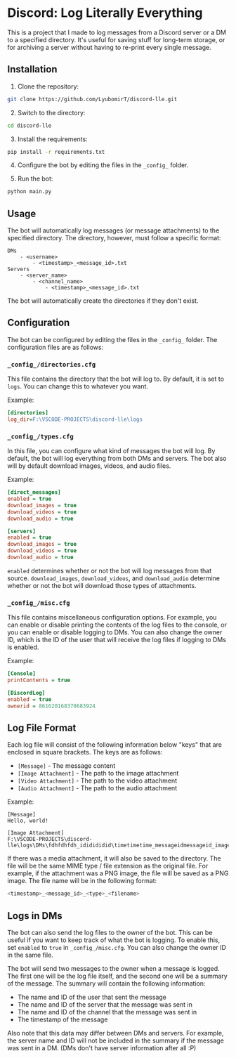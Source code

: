 <!--
from dotenv import load_dotenv
import os
import requests
import json
import discord
from discord.ext import commands
from discord.commands import Option
from discord.ui import Button, View, Select, Modal
from colorizer import Colorizer
import configparser
import asyncio
from datetime import datetime
from verify_dir import verify_dir

load_dotenv()

token = os.getenv("BOT_TOKEN")

bot = commands.Bot(command_prefix="!", intents=discord.Intents.all())
log_dir = "_logs_"

dm_config = {
    "enabled": True,
    "download_images": True,
    "download_videos": True,
    "download_audio": True,
}

server_config = {
    "enabled": True,
    "download_images": True,
    "download_videos": True,
    "download_audio": True,
}

printContents = False

logtodms = False
ownerid = 0

def load_config():
    with open("_config_/directories.cfg", "r") as f:
        config = configparser.ConfigParser()
        config.read_file(f)
        global log_dir
        log_dir = config["directories"]["log_dir"]
    with open("_config_/types.cfg", "r") as f:
        config = configparser.ConfigParser()
        config.read_file(f)
        global dm_config
        dm_config["enabled"] = bool(config["direct_messages"]["enabled"])
        dm_config["download_images"] = bool(config["direct_messages"]["download_images"])
        dm_config["download_videos"] = bool(config["direct_messages"]["download_videos"])
        dm_config["download_audio"] = bool(config["direct_messages"]["download_audio"])
        global server_config
        server_config["enabled"] = bool(config["servers"]["enabled"])
        server_config["download_images"] = bool(config["servers"]["download_images"])
        server_config["download_videos"] = bool(config["servers"]["download_videos"])
        server_config["download_audio"] = bool(config["servers"]["download_audio"])
    with open("_config_/misc.cfg", "r") as f:
        config = configparser.ConfigParser()
        config.read_file(f)
        global printContents
        printContents = bool(config["Console"]["printContents"])
        global logtodms
        logtodms = bool(config["DiscordLog"]["enabled"])
        global ownerid
        ownerid = int(config["DiscordLog"]["ownerid"])
    
    
    verify_dir(log_dir)
        

@bot.event
async def on_ready():
    print(Colorizer("cyan").colorize("Bot is ready! Using configuration provided in the _config_ folder."))
    print(Colorizer("yellow").colorize("Bot is running on version 1.0.0"))
    print(Colorizer("yellow").colorize("Config Preview:"))
    load_config()
    print(Colorizer("yellow").colorize("Log directory: " + log_dir))
    print(Colorizer("purple").colorize("Direct Messages:"))
    print(Colorizer("purple").colorize("Enabled: " + str(dm_config["enabled"])))
    print(Colorizer("purple").colorize("Download Images: " + str(dm_config["download_images"])))
    print(Colorizer("purple").colorize("Download Videos: " + str(dm_config["download_videos"])))
    print(Colorizer("purple").colorize("Download Audio: " + str(dm_config["download_audio"])))
    print(Colorizer("cyan").colorize("Servers:"))
    print(Colorizer("cyan").colorize("Enabled: " + str(server_config["enabled"])))
    print(Colorizer("cyan").colorize("Download Images: " + str(server_config["download_images"])))
    print(Colorizer("cyan").colorize("Download Videos: " + str(server_config["download_videos"])))
    print(Colorizer("cyan").colorize("Download Audio: " + str(server_config["download_audio"])))
    print(Colorizer("yellow").colorize("Misc:"))
    print(Colorizer("yellow").colorize("Print Contents: " + str(printContents)))
    print(Colorizer("yellow").colorize("Log to DMs: " + str(logtodms)))
    print(Colorizer("yellow").colorize("Owner ID: " + str(ownerid)))


# LOG DIRECTORY MUST EITHER BE EMPTY OR FOLLOW THIS FORMAT:
# DMs
#   - <username>
#       - <timestamp>_<message_id>.txt
# Servers
#   - <server_name>
#       - <channel_name>
#           - <timestamp>_<message_id>.txt

# When a DM message is received, this event will be triggered.
    
@bot.event
async def on_message(message):
    if message.author == bot.user:
        return
    
    # Check if the message is a DM
    if isinstance(message.channel, discord.channel.DMChannel):
        # Check if DM logging is enabled
        if dm_config["enabled"]:
            # Check if the user has a directory
            user_dir = log_dir + "/DMs/" + message.author.name + "_" + str(message.author.id)
            if not os.path.exists(user_dir):
                os.mkdir(user_dir)
            
            # Define the log file path
            log_file_path = f"{user_dir}/{datetime.now().strftime('%Y-%m-%d_%H-%M-%S')}_{message.id}_text.txt"
            
            # Check if the message content is not empty
            if message.content.strip():
                # Create the file
                with open(log_file_path, "w", encoding='utf-8') as f:
                    # Write the message contents to the file
                    f.write("[Message]\n" + message.content + "\n")
            
            # Check if the user wants to download images
            if dm_config["download_images"] and message.attachments:
                image_attachment = message.attachments[0]
                # Check if the attachment is an image
                if "image" in image_attachment.content_type:
                    image_path = f"{user_dir}/{datetime.now().strftime('%Y-%m-%d_%H-%M-%S')}_{message.id}_image_{image_attachment.filename}"
                    await image_attachment.save(image_path)
                    # Update the log file with image information
                    with open(log_file_path, "a", encoding='utf-8') as f:
                        f.write(f"[Image Attachment]\n{image_path}\n")
            
            # Check if the user wants to download videos
            if dm_config["download_videos"] and message.attachments:
                video_attachment = message.attachments[0]
                # Check if the attachment is a video
                if "video" in video_attachment.content_type:
                    video_path = f"{user_dir}/{datetime.now().strftime('%Y-%m-%d_%H-%M-%S')}_{message.id}_video_{video_attachment.filename}"
                    await video_attachment.save(video_path)
                    # Update the log file with video information
                    with open(log_file_path, "a", encoding='utf-8') as f:
                        f.write(f"[Video Attachment]\n{video_path}\n")
            
            # Check if the user wants to download audio
            if dm_config["download_audio"] and message.attachments:
                audio_attachment = message.attachments[0]
                # Check if the attachment is an audio file
                if "audio" in audio_attachment.content_type:
                    audio_path = f"{user_dir}/{datetime.now().strftime('%Y-%m-%d_%H-%M-%S')}_{message.id}_audio_{audio_attachment.filename}"
                    await audio_attachment.save(audio_path)
                    # Update the log file with audio information
                    with open(log_file_path, "a", encoding='utf-8') as f:
                        f.write(f"[Audio Attachment]\n{audio_path}\n")
            
            # If printContents is enabled, print the contents of the log file
            if printContents:
                with open(log_file_path, "r", encoding='utf-8') as f:
                    # ========= DATETIME =========\n\nCONTENTS\n\n==============================
                    print(Colorizer("yellow").colorize(f"========== {datetime.now().strftime('%Y-%m-%d_%H-%M-%S')} ==========\n\n{f.read()}\n\n=============================="))
            
            # If logtodms is enabled, send the log file to the owner
            if logtodms:
                file = discord.File(log_file_path)
                await bot.get_user(ownerid).send(file=file)
                """
                await bot.get_user(ownerid).send("Log file for " + message.author.name + " (" + str(message.author.id) + ")")
                await bot.get_user(ownerid).send("Message ID: " + str(message.id))
                await bot.get_user(ownerid).send("Message Content: " + message.content)
                await bot.get_user(ownerid).send("Message Timestamp: " + str(message.created_at))
                await bot.get_user(ownerid).send("Message Author: " + str(message.author.name) + " (" + str(message.author.id) + ")")
                """
                # Put all of the above into a single message
                await bot.get_user(ownerid).send(f"""Log file for {message.author.name} ({str(message.author.id)})
Message ID: {str(message.id)}
Message Timestamp: {str(message.created_at)}
Message Author: {str(message.author.name)} ({str(message.author.id)})""")
                


                    
    elif isinstance(message.channel, discord.channel.TextChannel):
        if not server_config["enabled"]:
            return
        # Check if the server has a directory
        server_dir = log_dir + "/Servers/" + message.guild.name + "_" + str(message.guild.id)
        if not os.path.exists(server_dir):
            os.mkdir(server_dir)
        
        # Check if the channel has a directory
        channel_dir = server_dir + "/" + message.channel.name + "_" + str(message.channel.id)
        if not os.path.exists(channel_dir):
            os.mkdir(channel_dir)
        
        # Define the log file path
        log_file_path = f"{channel_dir}/{datetime.now().strftime('%Y-%m-%d_%H-%M-%S')}_{message.id}_text.txt"
        
        # Check if the message content is not empty
        if message.content.strip():
            # Create the file
            with open(log_file_path, "w", encoding='utf-8') as f:
                # Write the message contents to the file
                f.write("[Message]\n" + message.content + "\n")
        
        # Check if the user wants to download images
        if server_config["download_images"] and message.attachments:
            image_attachment = message.attachments[0]
            # Check if the attachment is an image
            if "image" in image_attachment.content_type:
                image_path = f"{channel_dir}/{datetime.now().strftime('%Y-%m-%d_%H-%M-%S')}_{message.id}_image_{image_attachment.filename}"
                await image_attachment.save(image_path)
                # Update the log file with image information
                with open(log_file_path, "a", encoding='utf-8') as f:
                    f.write(f"[Image Attachment]\n{image_path}\n")
        
        # Check if the user wants to download videos
        if server_config["download_videos"] and message.attachments:
            video_attachment = message.attachments[0]
            # Check if the attachment is a video
            if "video" in video_attachment.content_type:
                video_path = f"{channel_dir}/{datetime.now().strftime('%Y-%m-%d_%H-%M-%S')}_{message.id}_video_{video_attachment.filename}"
                await video_attachment.save(video_path)
                # Update the log file with video information
                with open(log_file_path, "a", encoding='utf-8') as f:
                    f.write(f"[Video Attachment]\n{video_path}\n")
        
        # Check if the user wants to download audio
        if server_config["download_audio"] and message.attachments:
            audio_attachment = message.attachments[0]
            # Check if the attachment is an audio file
            if "audio" in audio_attachment.content_type:
                audio_path = f"{channel_dir}/{datetime.now().strftime('%Y-%m-%d_%H-%M-%S')}_{message.id}_audio_{audio_attachment.filename}"
                await audio_attachment.save(audio_path)
                # Update the log file with audio information
                with open(log_file_path, "a", encoding='utf-8') as f:
                    f.write(f"[Audio Attachment]\n{audio_path}\n")

        
        # If printContents is enabled, print the contents of the log file
        if printContents:
            with open(log_file_path, "r", encoding='utf-8') as f:
                # ========= DATETIME =========\n\nCONTENTS\n\n==============================
                print(Colorizer("yellow").colorize(f"========== {datetime.now().strftime('%Y-%m-%d_%H-%M-%S')} ==========\n\n{f.read()}\n\n=============================="))

        # If logtodms is enabled, send the log file to the owner
        if logtodms:
            file = discord.File(log_file_path)
            await bot.get_user(ownerid).send(file=file)
            """
            await bot.get_user(ownerid).send("Log file for " + message.author.name + " (" + str(message.author.id) + ")")
            await bot.get_user(ownerid).send("Message ID: " + str(message.id))
            await bot.get_user(ownerid).send("Message Guild: " + str(message.guild.name) + " (" + str(message.guild.id) + ")")
            await bot.get_user(ownerid).send("Message Timestamp: " + str(message.created_at))
            await bot.get_user(ownerid).send("Message Channel: " + str(message.channel) + " (" + str(message.channel.id) + ")")
            await bot.get_user(ownerid).send("Message Author: " + str(message.author.name) + " (" + str(message.author.id) + ")")
            """
            # Put all of the above into a single message
            await bot.get_user(ownerid).send(f"""Log file for {message.author.name} ({str(message.author.id)})
Message ID: {str(message.id)}
Message Guild: {str(message.guild.name)} ({str(message.guild.id)})
Message Timestamp: {str(message.created_at)}
Message Channel: {str(message.channel)} ({str(message.channel.id)})
Message Author: {str(message.author.name)} ({str(message.author.id)})""")




bot.remove_command("help")

bot.run(token)


 -->

# Discord: Log Literally Everything

This is a project that I made to log messages from a Discord server or a DM to a specified directory. It's useful for saving stuff for long-term storage, or for archiving a server without having to re-print every single message. 

## Installation

1. Clone the repository:

```bash
git clone https://github.com/LyubomirT/discord-lle.git
```

2. Switch to the directory:

```bash
cd discord-lle
```

3. Install the requirements:

```bash
pip install -r requirements.txt
```

4. Configure the bot by editing the files in the `_config_` folder.

5. Run the bot:

```bash
python main.py
```

## Usage

The bot will automatically log messages (or message attachments) to the specified directory. The directory, however, must follow a specific format:

```
DMs
    - <username>
        - <timestamp>_<message_id>.txt
Servers
    - <server_name>
        - <channel_name>
            - <timestamp>_<message_id>.txt
```

The bot will automatically create the directories if they don't exist.

## Configuration

The bot can be configured by editing the files in the `_config_` folder. The configuration files are as follows:

### `_config_/directories.cfg`

This file contains the directory that the bot will log to. By default, it is set to `logs`. You can change this to whatever you want.

Example:

```cfg
[directories]
log_dir=F:\VSCODE-PROJECTS\discord-lle\logs
```

### `_config_/types.cfg`

In this file, you can configure what kind of messages the bot will log. By default, the bot will log everything from both DMs and servers. The bot also will by default download images, videos, and audio files.

Example:

```cfg
[direct_messages]
enabled = true
download_images = true
download_videos = true
download_audio = true

[servers]
enabled = true
download_images = true
download_videos = true
download_audio = true
```

`enabled` determines whether or not the bot will log messages from that source. `download_images`, `download_videos`, and `download_audio` determine whether or not the bot will download those types of attachments.

### `_config_/misc.cfg`

This file contains miscellaneous configuration options. For example, you can enable or disable printing the contents of the log files to the console, or you can enable or disable logging to DMs. You can also change the owner ID, which is the ID of the user that will receive the log files if logging to DMs is enabled.

Example:

```cfg
[Console]
printContents = true

[DiscordLog]
enabled = true
ownerid = 861620168370683924
```

## Log File Format

Each log file will consist of the following information below "keys" that are enclosed in square brackets. The keys are as follows:

- `[Message]` - The message content
- `[Image Attachment]` - The path to the image attachment
- `[Video Attachment]` - The path to the video attachment
- `[Audio Attachment]` - The path to the audio attachment

Example:

```
[Message]
Hello, world!

[Image Attachment]
F:\VSCODE-PROJECTS\discord-lle\logs\DMs\fdhfdhfdh_ididididid\timetimetime_messageidmessageid_image_image.png
```

If there was a media attachment, it will also be saved to the directory. The file will be the same MIME type / file extension as the original file. For example, if the attachment was a PNG image, the file will be saved as a PNG image. The file name will be in the following format:

```bash
<timestamp>_<message_id>_<type>_<filename>
```

## Logs in DMs

The bot can also send the log files to the owner of the bot. This can be useful if you want to keep track of what the bot is logging. To enable this, set `enabled` to `true` in `_config_/misc.cfg`. You can also change the owner ID in the same file.

The bot will send two messages to the owner when a message is logged. The first one will be the log file itself, and the second one will be a summary of the message. The summary will contain the following information:

- The name and ID of the user that sent the message
- The name and ID of the server that the message was sent in
- The name and ID of the channel that the message was sent in
- The timestamp of the message

Also note that this data may differ between DMs and servers. For example, the server name and ID will not be included in the summary if the message was sent in a DM. (DMs don't have server information after all :P)




